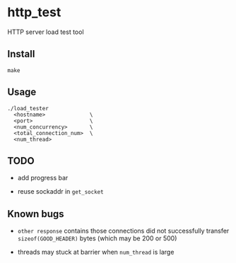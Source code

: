 # http\_test

HTTP server load test tool

## Install

```
make
```

## Usage

```
./load_tester
  <hostname>              \
  <port>                  \
  <num_concurrency>       \
  <total_connection_num>  \
  <num_thread>
```

## TODO

- add progress bar

- reuse sockaddr in `get_socket`

## Known bugs

- `other response` contains those connections did not successfully transfer
`sizeof(GOOD_HEADER)` bytes (which may be 200 or 500)

- threads may stuck at barrier when `num_thread` is large

